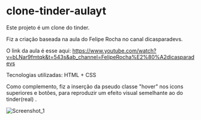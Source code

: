# clone-tinder-aulayt
Este projeto é um clone do tinder.

Fiz a criação baseada na aula do Felipe Rocha no canal dicasparadevs.

O link da aula é esse aqui:  https://www.youtube.com/watch?v=bLNar9fmtqk&t=543s&ab_channel=FelipeRocha%E2%80%A2dicasparadevs

Tecnologias utilizadas: HTML + CSS

Como complemento, fiz a inserção da pseudo classe "hover" nos icons superiores e botões, para reproduzir um efeito visual semelhante ao do tinder(real) .

![Screenshot_1](https://user-images.githubusercontent.com/74931965/173823068-da8005df-c2ce-46d3-a536-133f957d990e.png)

